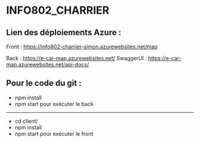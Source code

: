 # INFO802_CHARRIER

## Lien des déploiements Azure :
Front : https://info802-charrier-simon.azurewebsites.net/map

Back  : https://e-car-map.azurewebsites.net/
SwaggerUI : https://e-car-map.azurewebsites.net/api-docs/


## Pour le code du git :
- npm install 
- npm start 
pour exécuter le back
---------------------------
- cd client/ 
- npm install 
- npm start 
pour exécuter le front
